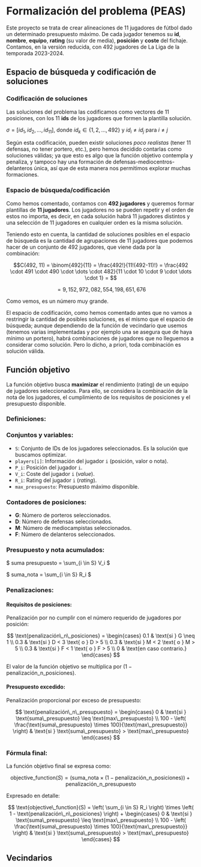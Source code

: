 ﻿# Formalización del problema (PEAS)

Este proyecto se trata de crear alineaciones de 11 jugadores de fútbol dado un determinado presupuesto máximo. De cada jugador tenemos su **id**, **nombre**, **equipo**, **rating** (su valor de media), **posición** y **coste** del fichaje. Contamos, en la versión reducida, con 492 jugadores de La Liga de la temporada 2023-2024.

## Espacio de búsqueda y codificación de soluciones

### Codificación de soluciones

Las soluciones del problema las codificamos como vectores de 11 posiciones, con los 11 **ids** de los jugadores que formen la plantilla solución. 

$\sigma = [id_1, id_2, \dots, id_{11}]$, donde $id_k \in \{1, 2, \dots, 492\}$ y $id_i \neq id_j$ para $i \neq j$

Según esta codificación, pueden existir soluciones _poco realistas_ (tener 11 defensas, no tener portero, etc.), pero hemos decidido contarlas como soluciones válidas; ya que esto es algo que la función objetivo contempla y penaliza,  y tampoco hay una formación de defensas-mediocentros-delanteros única, así que de esta manera nos permitimos explorar muchas formaciones.

### Espacio de búsqueda/codificación

Como hemos comentado, contamos con **492 jugadores** y queremos formar plantillas de **11 jugadores**. Los jugadores no se pueden repetir y el orden de estos no importa, es decir, en cada solución habrá 11 jugadores distintos y una selección de 11 jugadores en cualquier orden es la misma solución. 

Teniendo esto en cuenta, la cantidad de soluciones posibles en el espacio de búsqueda es la cantidad de agrupaciones de 11 jugadores que podemos hacer de un conjunto de 492 jugadores, que  viene dada por la combinación: 

$$C(492, 11) = \binom{492}{11} = \frac{492!}{11!(492-11)!} = \frac{492 \cdot 491 \cdot 490 \cdot \dots \cdot 482}{11 \cdot 10 \cdot 9 \cdot \dots \cdot 1} = $$

$$= 9,152,972,082,554,198,651,676$$

Como vemos, es un número muy grande.

El espacio de codificación, como hemos comentado antes que no vamos a restringir la cantidad de posibles soluciones, es el mismo que el espacio de búsqueda; aunque dependiendo de la función de vecindario que usemos (tenemos varias implementadas y por ejemplo una se asegura que de haya mínimo un portero), habrá combinaciones de jugadores que no lleguemos a considerar como solución. Pero lo dicho, a priori, toda combinación es solución válida.

## Función objetivo

La función objetivo busca **maximizar** el rendimiento (rating) de un equipo de jugadores seleccionados. Para ello, se considera la combinación de la nota de los jugadores, el cumplimiento de los requisitos de posiciones y el presupuesto disponible.

### Definiciones:

### Conjuntos y variables:

- `S`: Conjunto de IDs de los jugadores seleccionados. Es la solución que buscamos optimizar.
- `players[i]`: Información del jugador `i` (posición, valor o nota).
- `P_i`: Posición del jugador `i`.
- `V_i`: Coste del jugador `i` (*value*).
- `R_i`: Rating del jugador `i` (*rating*).
- `max_presupuesto`: Presupuesto máximo disponible.

### Contadores de posiciones:

- **G**: Número de porteros seleccionados.
- **D**: Número de defensas seleccionados.
- **M**: Número de mediocampistas seleccionados.
- **F**: Número de delanteros seleccionados.

### Presupuesto y nota acumulados:

$ suma presupuesto = \sum_{i \in S} V_i $

$ suma_nota = \sum_{i \in S} R_i $

### Penalizaciones:

#### Requisitos de posiciones:

Penalización por no cumplir con el número requerido de jugadores por posición:

$$ \text{penalización\_n\_posiciones} = \begin{cases} 0.1 & \text{si } G \neq 1 \\ 0.3 & \text{si } D < 3 \text{ o } D > 5 \\ 0.3 & \text{si } M < 2 \text{ o } M > 5 \\ 0.3 & \text{si } F < 1 \text{ o } F > 5 \\ 0 & \text{en caso contrario.} \end{cases} $$

El valor de la función objetivo se multiplica por $(1 - \text{penalización\_n\_posiciones})$.

#### Presupuesto excedido:

Penalización proporcional por exceso de presupuesto:

$$
\text{penalización\_n\_presupuesto} =
\begin{cases}
0 & \text{si } \text{suma\_presupuesto} \leq \text{max\_presupuesto} \\
100 - \left( \frac{\text{suma\_presupuesto} \times 100}{\text{max\_presupuesto}} \right) & \text{si } \text{suma\_presupuesto} > \text{max\_presupuesto}
\end{cases}
$$

### Fórmula final:

La función objetivo final se expresa como:

$$
\text{objective\_function}(S) = \left( \text{suma\_nota} \times (1 - \text{penalización\_n\_posiciones}) \right) + \text{penalización\_n\_presupuesto}
$$

Expresado en detalle:

$$
\text{objective\_function}(S) = \left( \sum_{i \in S} R_i \right) \times \left( 1 - \text{penalización\_n\_posiciones} \right) + 
\begin{cases}
0 & \text{si } \text{suma\_presupuesto} \leq \text{max\_presupuesto} \\
100 - \left( \frac{\text{suma\_presupuesto} \times 100}{\text{max\_presupuesto}} \right) & \text{si } \text{suma\_presupuesto} > \text{max\_presupuesto}
\end{cases}
$$

## Vecindarios
